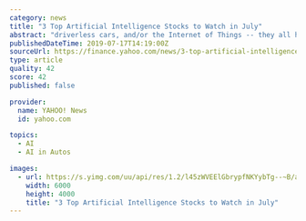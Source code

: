 ```yaml
---
category: news
title: "3 Top Artificial Intelligence Stocks to Watch in July"
abstract: "driverless cars, and/or the Internet of Things -- they all have one trait in common: artificial intelligence (AI). According to a report from management consultant McKinsey Global Institute ..."
publishedDateTime: 2019-07-17T14:19:00Z
sourceUrl: https://finance.yahoo.com/news/3-top-artificial-intelligence-stocks-140700026.html
type: article
quality: 42
score: 42
published: false

provider:
  name: YAHOO! News
  id: yahoo.com

topics:
  - AI
  - AI in Autos

images:
  - url: https://s.yimg.com/uu/api/res/1.2/l45zWVEElGbrypfNKYybTg--~B/aD00MDAwO3c9NjAwMDtzbT0xO2FwcGlkPXl0YWNoeW9u/http://media.zenfs.com/en-US/homerun/motleyfool.com/12418ae77a15ee695acae388caa1317a
    width: 6000
    height: 4000
    title: "3 Top Artificial Intelligence Stocks to Watch in July"
---
```

